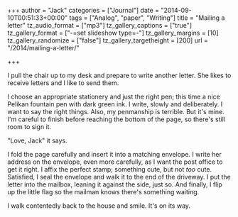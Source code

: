 +++
author = "Jack"
categories = ["Journal"]
date = "2014-09-10T00:51:33+00:00"
tags = ["Analog", "paper", "Writing"]
title = "Mailing a letter"
tz_audio_format = ["mp3"]
tz_gallery_captions = ["true"]
tz_gallery_format = ["-=set slideshow type=-"]
tz_gallery_margins = [10]
tz_gallery_randomize = ["false"]
tz_gallery_targetheight = [200]
url = "/2014/mailing-a-letter/"

+++

I pull the chair up to my desk and prepare to write another letter. She likes to receive letters and I like to send them.

I choose an appropriate stationery and just the right pen; this time a nice Pelikan fountain pen with dark green ink. I write, slowly and deliberately. I want to say the right things. Also, my penmanship is terrible. But it's mine. I'm careful to finish before reaching the bottom of the page, so there's still room to sign it.

"Love, Jack" it says.

I fold the page carefully and insert it into a matching envelope. I write her address on the envelope, even more carefully, as I want the post office to get it right. I affix the perfect stamp; something cute, but not _too_ cute. Satisfied, I seal the envelope and walk it to the end of the driveway. I put the letter into the mailbox, leaning it against the side, just so. And finally, I flip up the little flag so the mailman knows there's something waiting.

I walk contentedly back to the house and smile. It's on its way.